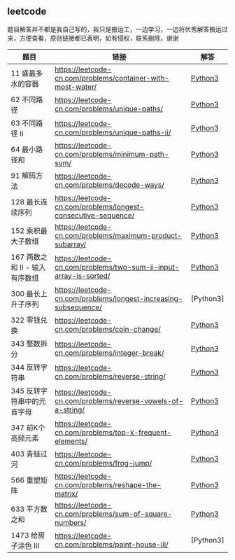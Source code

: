 ## leetcode

题目解答并不都是我自己写的，我只是搬运工，一边学习，一边将优秀解答搬运过来，方便查看，原创链接都已表明，如有侵权，联系删除。谢谢





题目 | 链接 | 解答
---- | ---- | ----
11 盛最多水的容器 | https://leetcode-cn.com/problems/container-with-most-water/ | [Python3](https://github.com/learningdayup/Leetcode-python/blob/master/leetcode/11%20%E7%9B%9B%E6%9C%80%E5%A4%9A%E6%B0%B4%E7%9A%84%E5%AE%B9%E5%99%A8.md)
62 不同路径 | https://leetcode-cn.com/problems/unique-paths/ | [Python3](https://github.com/learningdayup/Leetcode-python/blob/master/leetcode/62%20%E4%B8%8D%E5%90%8C%E8%B7%AF%E5%BE%84.md)
63 不同路径 II | https://leetcode-cn.com/problems/unique-paths-ii/ | [Python3](https://github.com/learningdayup/Leetcode-python/blob/master/leetcode/63%20%E4%B8%8D%E5%90%8C%E8%B7%AF%E5%BE%84%20II.md)
64 最小路径和 | https://leetcode-cn.com/problems/minimum-path-sum/ | [Python3](https://github.com/learningdayup/Leetcode-python/blob/master/leetcode/64%20%E6%9C%80%E5%B0%8F%E8%B7%AF%E5%BE%84%E5%92%8C.md)
91 解码方法 | https://leetcode-cn.com/problems/decode-ways/ | [Python3](https://github.com/learningdayup/Leetcode-python/blob/master/leetcode/91%20%E8%A7%A3%E7%A0%81%E6%96%B9%E6%B3%95.md)
128 最长连续序列 | https://leetcode-cn.com/problems/longest-consecutive-sequence/ | [Python3](https://github.com/learningdayup/Leetcode-python/blob/master/leetcode/128%20%E6%9C%80%E9%95%BF%E8%BF%9E%E7%BB%AD%E5%BA%8F%E5%88%97.md)
152 乘积最大子数组 | https://leetcode-cn.com/problems/maximum-product-subarray/ | [Python3](https://github.com/learningdayup/Leetcode-python/blob/master/leetcode/152%20%E4%B9%98%E7%A7%AF%E6%9C%80%E5%A4%A7%E5%AD%90%E6%95%B0%E7%BB%84.md)
167 两数之和 II - 输入有序数组 | https://leetcode-cn.com/problems/two-sum-ii-input-array-is-sorted/ | [Python3](https://github.com/learningdayup/Leetcode-python/blob/master/leetcode/11%20%E7%9B%9B%E6%9C%80%E5%A4%9A%E6%B0%B4%E7%9A%84%E5%AE%B9%E5%99%A8.md)
300 最长上升子序列 | https://leetcode-cn.com/problems/longest-increasing-subsequence/ | [Python3]
322 零钱兑换 | https://leetcode-cn.com/problems/coin-change/ | [Python3](https://github.com/learningdayup/Leetcode-python/blob/master/leetcode/322%20%E9%9B%B6%E9%92%B1%E5%85%91%E6%8D%A2.md)
343 整数拆分 | https://leetcode-cn.com/problems/integer-break/ | [Python3](https://github.com/learningdayup/Leetcode-python/blob/master/leetcode/343%20%E6%95%B4%E6%95%B0%E6%8B%86%E5%88%86.md)
344 反转字符串 | https://leetcode-cn.com/problems/reverse-string/ | [Python3](https://github.com/learningdayup/Leetcode-python/blob/master/leetcode/344%20%E5%8F%8D%E8%BD%AC%E5%AD%97%E7%AC%A6%E4%B8%B2.md)
345 反转字符串中的元音字母 | https://leetcode-cn.com/problems/reverse-vowels-of-a-string/ | [Python3](https://github.com/learningdayup/Leetcode-python/blob/master/leetcode/345%20%E5%8F%8D%E8%BD%AC%E5%AD%97%E7%AC%A6%E4%B8%B2%E4%B8%AD%E7%9A%84%E5%8E%9F%E5%9B%A0%E5%AD%97%E6%AF%8D.md)
347 前K个高频元素 | https://leetcode-cn.com/problems/top-k-frequent-elements/ | [Python3](https://github.com/learningdayup/Leetcode-python/blob/master/leetcode/347%20%E5%89%8DK%E4%B8%AA%E9%AB%98%E9%A2%91%E5%85%83%E7%B4%A0.md)
403 青蛙过河 | https://leetcode-cn.com/problems/frog-jump/ | [Python3](https://github.com/learningdayup/Leetcode-python/blob/master/leetcode/403%20%E9%9D%92%E8%9B%99%E8%BF%87%E6%B2%B3.md)
566 重塑矩阵 | https://leetcode-cn.com/problems/reshape-the-matrix/ | [Python3](https://github.com/learningdayup/Leetcode-python/blob/master/leetcode/566%20%E9%87%8D%E5%A1%91%E7%9F%A9%E9%98%B5.md)
633 平方数之和 | https://leetcode-cn.com/problems/sum-of-square-numbers/ | [Python3](https://github.com/learningdayup/Leetcode-python/blob/master/leetcode/633%20%E5%B9%B3%E6%96%B9%E6%95%B0%E4%B9%8B%E5%92%8C.md)
1473 给房子涂色 III | https://leetcode-cn.com/problems/paint-house-iii/ | [Python3]

